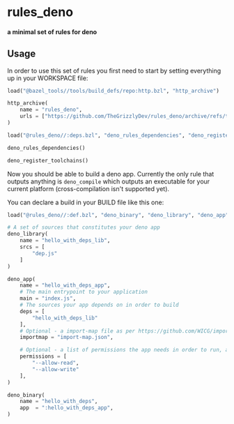 # rules_deno
#### a minimal set of rules for deno

## Usage
In order to use this set of rules you first need to start by setting everything up in your WORKSPACE file:

```python
load("@bazel_tools//tools/build_defs/repo:http.bzl", "http_archive")

http_archive(
    name = "rules_deno",
    urls = ["https://github.com/TheGrizzlyDev/rules_deno/archive/refs/tags/{version}.tar.gz".format(version = 0.1)],
)

load("@rules_deno//:deps.bzl", "deno_rules_dependencies", "deno_register_toolchains")

deno_rules_dependencies()

deno_register_toolchains()
```

Now you should be able to build a deno app. Currently the only rule that outputs anything is `deno_compile` which outputs an executable for your current platform (cross-compilation isn't supported yet).

You can declare a build in your BUILD file like this one:

```python
load("@rules_deno//:def.bzl", "deno_binary", "deno_library", "deno_app")

# A set of sources that constitutes your deno app
deno_library(
    name = "hello_with_deps_lib",
    srcs = [
        "dep.js"
    ]
)

deno_app(
    name = "hello_with_deps_app",
    # The main entrypoint to your application
    main = "index.js",
    # The sources your app depends on in order to build
    deps = [
        "hello_with_deps_lib"
    ],
    # Optional - a import-map file as per https://github.com/WICG/import-maps
    importmap = "import-map.json",

    # Optional - a list of permissions the app needs in order to run, as per https://deno.land/manual@v1.10.3/getting_started/permissions
    permissions = [
        "--allow-read",
        "--allow-write"
    ],
)

deno_binary(
    name = "hello_with_deps",
    app  = ":hello_with_deps_app",
)
```